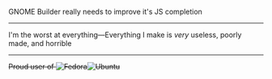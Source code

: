 GNOME Builder really needs to improve it's JS completion

___
I'm the worst at everything—Everything I make is *very* useless, poorly made, and horrible

___
~~Proud user of ![Fedora](https://img.shields.io/badge/-Fedora-blue?style=flat-square&logo=fedora)![Ubuntu](https://img.shields.io/badge/Ubuntu-orange?style=flat-square&logo=ubuntu&logoColor=white)~~
